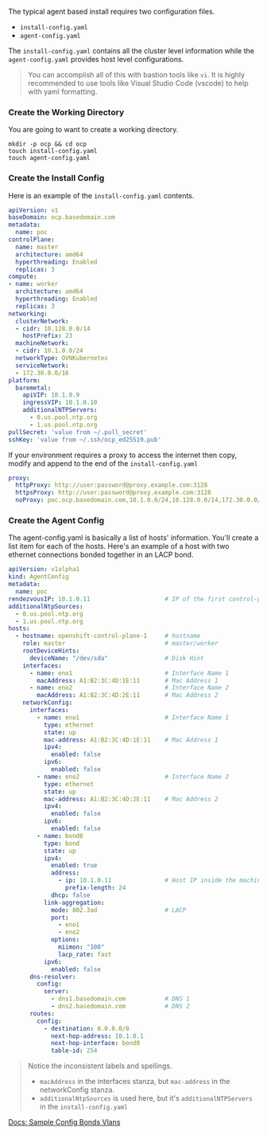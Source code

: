 The typical agent based install requires two configuration files. 

* `install-config.yaml`
* `agent-config.yaml`

The `install-config.yaml` contains all the cluster level information while the `agent-config.yaml` provides host level configurations. 

> You can accomplish all of this with bastion tools like `vi`. It is highly recommended to use tools like Visual Studio Code (vscode) to help with yaml formatting. 

### Create the Working Directory

You are going to want to create a working directory. 

```shell 
mkdir -p ocp && cd ocp
touch install-config.yaml
touch agent-config.yaml
```

### Create the Install Config

Here is an example of the `install-config.yaml` contents.
```yaml
apiVersion: v1
baseDomain: ocp.basedomain.com
metadata:
  name: poc
controlPlane:
  name: master
  architecture: amd64
  hyperthreading: Enabled
  replicas: 3
compute:
- name: worker
  architecture: amd64
  hyperthreading: Enabled
  replicas: 3
networking:
  clusterNetwork:
  - cidr: 10.128.0.0/14
    hostPrefix: 23
  machineNetwork:
  - cidr: 10.1.0.0/24
  networkType: OVNKubernetes
  serviceNetwork:
  - 172.30.0.0/16
platform:
  baremetal:
    apiVIP: 10.1.0.9
    ingressVIP: 10.1.0.10
    additionalNTPServers: 
      - 0.us.pool.ntp.org
      - 1.us.pool.ntp.org
pullSecret: 'value from ~/.pull_secret'
sshKey: 'value from ~/.ssh/ocp_ed25519.pub'
```

If your environment requires a proxy to access the internet then copy, modify and append to the end of the `install-config.yaml`
```yaml 
proxy:
  httpProxy: http://user:password@proxy.example.com:3128
  httpsProxy: http://user:password@proxy.example.com:3128
  noProxy: poc.ocp.basedomain.com,10.1.0.0/24,10.128.0.0/14,172.30.0.0/16,api.poc.ocp.basedomain.com,api-int.poc.ocp.basedomain.com,*.apps.poc.ocp.basedomain.com
```

### Create the Agent Config

The agent-config.yaml is basically a list of hosts' information. You'll create a list item for each of the hosts. Here's an example of a host with two ethernet connections bonded together in an LACP bond. 

```yaml
apiVersion: v1alpha1
kind: AgentConfig
metadata:
  name: poc
rendezvousIP: 10.1.0.11                     # IP of the first control-plane1 host
additionalNtpSources:
  - 0.us.pool.ntp.org
  - 1.us.pool.ntp.org
hosts:
  - hostname: openshift-control-plane-1     # hostname
    role: master                            # master/worker
    rootDeviceHints:
      deviceName: "/dev/sda"                # Disk Hint
    interfaces:
      - name: eno1                          # Interface Name 1
        macAddress: A1:B2:3C:4D:1E:11       # Mac Address 1
      - name: eno2                          # Interface Name 2
        macAddress: A1:B2:3C:4D:2E:11       # Mac Address 2
    networkConfig:
      interfaces:
        - name: eno1                        # Interface Name 1
          type: ethernet
          state: up
          mac-address: A1:B2:3C:4D:1E:11    # Mac Address 1
          ipv4:
            enabled: false
          ipv6:
            enabled: false
        - name: eno2                        # Interface Name 2
          type: ethernet
          state: up
          mac-address: A1:B2:3C:4D:2E:11    # Mac Address 2
          ipv4:
            enabled: false
          ipv6:
            enabled: false
        - name: bond0
          type: bond
          state: up
          ipv4:
            enabled: true
            address:
              - ip: 10.1.0.11               # Host IP inside the machine subnet
                prefix-length: 24
            dhcp: false
          link-aggregation:
            mode: 802.3ad                   # LACP
            port:
              - eno1
              - eno2
            options:
              miimon: "100"
              lacp_rate: fast
          ipv6:
            enabled: false
      dns-resolver:
        config:
          server:
            - dns1.basedomain.com           # DNS 1
            - dns2.basedomain.com           # DNS 2
      routes:
        config:
          - destination: 0.0.0.0/0
            next-hop-address: 10.1.0.1
            next-hop-interface: bond0
            table-id: 254
```

> Notice the inconsistent labels and spellings.  
>   * `macAddress` in the interfaces stanza, but `mac-address` in the networkConfig stanza.    
>   * `additionalNtpSources` is used here, but it's `additionalNTPServers` in the `install-config.yaml`

[Docs: Sample Config Bonds Vlans](https://docs.redhat.com/en/documentation/openshift_container_platform/latest/html/installing_an_on-premise_cluster_with_the_agent-based_installer/preparing-to-install-with-agent-based-installer#agent-install-sample-config-bonds-vlans_preparing-to-install-with-agent-based-installer)